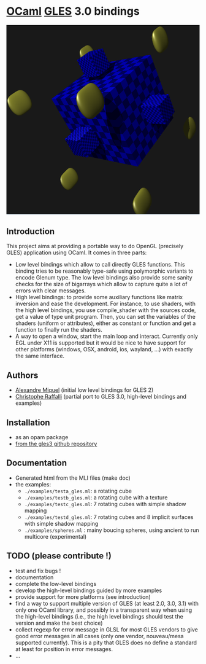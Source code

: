 # [OCaml](http://caml.inria.fr/) [GLES](https://www.khronos.org/registry/gles) 3.0 bindings

![Screen shot](https://raw.githubusercontent.com/craff/gles3/master/cubes.png?raw=true "A nice screen shot")


## Introduction

This project aims at providing a portable way to do OpenGL (precisely
GLES) application using OCaml. It comes in three parts:
* Low level bindings which allow to call directly GLES functions.
  This binding tries to be reasonably type-safe using polymorphic
  variants to encode Glenum type. The low level bindings also provide
  some sanity checks for the size of bigarrays which allow to capture
  quite a lot of errors with clear messages.
* High level bindings: to provide some auxiliary functions like
  matrix inversion and ease the development. For instance, to use
  shaders, with the high level bindings, you use compile_shader with
  the sources code, get a value of type unit program. Then, you can
  set the variables of the shaders (uniform or attributes), either as
  constant or function and get a function to finally run the shaders.
* A way to open a window, start the main loop and interact. Currently
  only EGL under X11 is supported but it would be nice to have
  support for other platforms (windows, OSX, android, ios, wayland,
  ...) with exactly the same interface.

## Authors

* [Alexandre Miquel](https://www.fing.edu.uy/~amiquel) (initial low level bindings for GLES 2)
* [Christophe Raffalli](https://lama.univ-savoie.fr/~raffalli) (partial port to GLES 3.0, high-level
       bindings and examples)

## Installation

* as an opam package
* [from the gles3 github repository](https://github.com/craff/gles3)

## Documentation

* Generated html from the MLI files (make doc)
* the examples:
  * `./examples/testa_gles.ml`: a rotating cube
  * `./examples/testb_gles.ml`: a rotating cube with a texture
  * `./examples/testc_gles.ml`: 7 rotating cubes with simple shadow mapping
  * `./examples/testd_gles.ml`: 7 rotating cubes and 8 implicit
                                 surfaces with simple shadow mapping
  * `./examples/spheres.ml`   : mainy boucing spheres, using ancient
                                 to run multicore (experimental)

## TODO (please contribute !)

* test and fix bugs !
* documentation
* complete the low-level bindings
* develop the high-level bindings guided by more examples
* provide support for more platforms (see introduction)
* find a way to support multiple version of GLES (at least 2.0, 3.0,
  3.1) with only one OCaml library, and possibly in a transparent way
  when using the high-level bindings (i.e., the high level bindings
  should test the version and make the best choice)
* collect regexp for error message in GLSL for most GLES vendors to
  give good error messages in all cases (only one vendor,
  nouveau/mesa supported currently). This is a pity that GLES does no
  define a standard at least for position in error messages.
* ...
